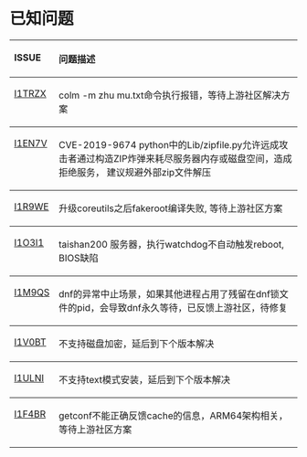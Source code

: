 # 已知问题<a name="ZH-CN_TOPIC_0225731124"></a>
<a name="table_fixed_1"></a>
<table><thead align="left"><tr id="row104971596432"><th class="cellrowborder" valign="top" width="9.66%" id="mcps1.2.3.1.1"><p id="p1649720994313"><a name="p1649720994313"></a><a name="p1649720994313"></a>ISSUE</p>
</th>
<th class="cellrowborder" valign="top" width="90.34%" id="mcps1.2.3.1.2"><p id="p8497129114312"><a name="p8497129114312"></a><a name="p8497129114312"></a>问题描述</p>
</th>
</tr>
</thead>
<tbody><tr id="row449716974031"><td class="cellrowborder" valign="top" width="9.66%" headers="mcps1.2.3.1.1 "><p id="p34974920436"><a name="p34974920436"></a><a name="p34974920436"></a><a href="https://gitee.com/open_euler/dashboard/issues?id=I1TRZX" target="_blank" rel="noopener noreferrer">I1TRZX</a></p>
</td>
<td class="cellrowborder" valign="top" width="90.34%" headers="mcps1.2.3.1.2 "><p id="p74971293436"><a name="p74971293436"></a><a name="p74971293436"></a><span>colm -m zhu mu.txt命令执行报错，等待上游社区解决方案</span></p>
</td>
<tbody><tr id="row449716974032"><td class="cellrowborder" valign="top" width="9.66%" headers="mcps1.2.3.1.1 "><p id="p34974920436"><a name="p34974920436"></a><a name="p34974920436"></a><a href="https://gitee.com/open_euler/dashboard/issues?id=I1EN7V" target="_blank" rel="noopener noreferrer">I1EN7V</a></p>
</td>
<td class="cellrowborder" valign="top" width="90.34%" headers="mcps1.2.3.1.2 "><p id="p74971293436"><a name="p74971293436"></a><a name="p74971293436"></a><span>CVE-2019-9674 python中的Lib/zipfile.py允许远成攻击者通过构造ZIP炸弹来耗尽服务器内存或磁盘空间，造成拒绝服务， 建议规避外部zip文件解压</span></p>
</td>
<tbody><tr id="row449716974033"><td class="cellrowborder" valign="top" width="9.66%" headers="mcps1.2.3.1.1 "><p id="p34974920436"><a name="p34974920436"></a><a name="p34974920436"></a><a href="https://gitee.com/open_euler/dashboard/issues?id=I1R9WE" target="_blank" rel="noopener noreferrer">I1R9WE</a></p>
</td>
<td class="cellrowborder" valign="top" width="90.34%" headers="mcps1.2.3.1.2 "><p id="p74971293436"><a name="p74971293436"></a><a name="p74971293436"></a><span>升级coreutils之后fakeroot编译失败, 等待上游社区方案 </span></p>
</td>
<tbody><tr id="row449716974034"><td class="cellrowborder" valign="top" width="9.66%" headers="mcps1.2.3.1.1 "><p id="p34974920436"><a name="p34974920436"></a><a name="p34974920436"></a><a href="https://gitee.com/open_euler/dashboard/issues?id=I1O3I1" target="_blank" rel="noopener noreferrer">I1O3I1</a></p>
</td>
<td class="cellrowborder" valign="top" width="90.34%" headers="mcps1.2.3.1.2 "><p id="p74971293436"><a name="p74971293436"></a><a name="p74971293436"></a><span>taishan200 服务器，执行watchdog不自动触发reboot, BIOS缺陷</span></p>
</td>
<tbody><tr id="row449716974045"><td class="cellrowborder" valign="top" width="9.66%" headers="mcps1.2.3.1.1 "><p id="p34974920436"><a name="p34974920436"></a><a name="p34974920436"></a><a href="https://gitee.com/open_euler/dashboard/issues?id=I1M9QS" target="_blank" rel="noopener noreferrer">I1M9QS</a></p>
</td>
<td class="cellrowborder" valign="top" width="90.34%" headers="mcps1.2.3.1.2 "><p id="p74971293436"><a name="p74971293436"></a><a name="p74971293436"></a><span>dnf的异常中止场景，如果其他进程占用了残留在dnf锁文件的pid，会导致dnf永久等待，已反馈上游社区，待修复</span></p>
</td>
<tbody><tr id="row449716974046"><td class="cellrowborder" valign="top" width="9.66%" headers="mcps1.2.3.1.1 "><p id="p34974920436"><a name="p34974920436"></a><a name="p34974920436"></a><a href="https://gitee.com/src-openeuler/anaconda/issues/I1V0BT" target="_blank" rel="noopener noreferrer">I1V0BT</a></p>
</td>
<td class="cellrowborder" valign="top" width="90.34%" headers="mcps1.2.3.1.2 "><p id="p74971293436"><a name="p74971293436"></a><a name="p74971293436"></a><span>不支持磁盘加密，延后到下个版本解决</span></p>
</td>
<tbody><tr id="row449716974047"><td class="cellrowborder" valign="top" width="9.66%" headers="mcps1.2.3.1.1 "><p id="p34974920436"><a name="p34974920436"></a><a name="p34974920436"></a><a href="https://gitee.com/src-openeuler/anaconda/issues/I1ULNI" target="_blank" rel="noopener noreferrer">I1ULNI</a></p>
</td>
<td class="cellrowborder" valign="top" width="90.34%" headers="mcps1.2.3.1.2 "><p id="p74971293436"><a name="p74971293436"></a><a name="p74971293436"></a><span>不支持text模式安装，延后到下个版本解决</span></p>
</td>
<tbody><tr id="row449716974048"><td class="cellrowborder" valign="top" width="9.66%" headers="mcps1.2.3.1.1 "><p id="p34974920436"><a name="p34974920436"></a><a name="p34974920436"></a><a href="https://gitee.com/open_euler/dashboard/issues?id=I1F4BR" target="_blank" rel="noopener noreferrer">I1F4BR</a></p>
</td>
<td class="cellrowborder" valign="top" width="90.34%" headers="mcps1.2.3.1.2 "><p id="p74971293436"><a name="p74971293436"></a><a name="p74971293436"></a><span>getconf不能正确反馈cache的信息，ARM64架构相关，等待上游社区方案</span></p>
</td>
</tr>
</tr>
</tbody>
</table>
